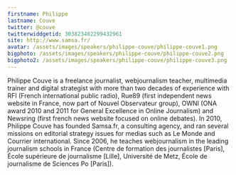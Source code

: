 ```yaml
---
firstname: Philippe 
lastname: Couve
twitter: @couve
twitterwiddgetid: 303823402299432961
site: http://www.samsa.fr/
avatar: /assets/images/speakers/philippe-couve/philippe-couve1.png
bigphoto: /assets/images/speakers/philippe-couve/philippe-couve2.png
bigphoto2: /assets/images/speakers/philippe-couve/philippe-couve3.png
---
```


Philippe Couve is a freelance journalist, webjournalism teacher, multimedia trainer and digital strategist with more than two decades of experience with RFI (French international public radio), Rue89 (first independent news website in France, now part of Nouvel Observateur group), OWNI (ONA award 2010 and 2011 for General Excellence in Online Journalism) and Newsring (first french news website focused on online debates). 
In 2010, Philippe Couve has founded Samsa.fr, a consulting agency, and ran several missions on editorial strategy issues for medias such as Le Monde and Courrier international. Since 2006, he teaches webjournalism in the leading journalism schools in France (Centre de formation des journalistes [Paris], École supérieure de journalisme [Lille], Université de Metz, École de journalisme de Sciences Po [Paris]).

